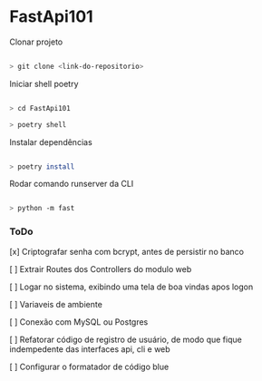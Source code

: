 # FastApi101


Clonar projeto

```bash

> git clone <link-do-repositorio>

```

Iniciar shell poetry

```bash

> cd FastApi101

> poetry shell

```

Instalar dependências

```bash

> poetry install

```

Rodar comando runserver da CLI

```bash

> python -m fast

```

### ToDo

[x] Criptografar senha com bcrypt, antes de persistir no banco

[ ] Extrair Routes dos Controllers do modulo web

[ ] Logar no sistema, exibindo uma tela de boa vindas apos logon

[ ] Variaveis de ambiente

[ ] Conexão com MySQL ou Postgres

[ ] Refatorar código de registro de usuário, de modo que fique indempedente das interfaces api, cli e web

[ ] Configurar o formatador de código blue
